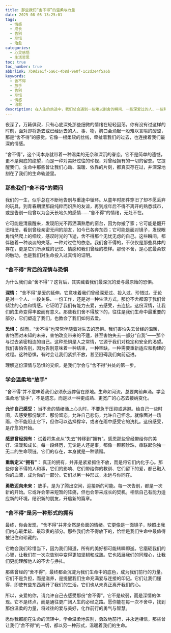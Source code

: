 ```yaml
---
title: 那些我们“舍不得”的温柔与力量
date: 2025-08-05 13:25:01
tags:
  - 情感
  - 成长
  - 告别
  - 珍惜
  - 治愈
categories:
  - 心灵感悟
  - 生活哲思
toc: true
toc_number: true
abbrlink: 7b9d2e1f-5a6c-4b8d-9e0f-1c2d3e4f5a6b
keywords:
  - 舍不得
  - 放手
  - 告别
  - 珍惜
  - 情感
  - 治愈
description: 在人生的旅途中，我们总会遇到一些难以割舍的瞬间、一些深爱过的人、一些熟悉的环境。那些“舍不得”的情绪，是心底最柔软的触动，也是生命赋予我们的深刻印记。本文将带你一同探索“舍不得”背后的深情与力量，学会温柔地告别，并从中汲取成长的养分，让每一次不舍都成为滋养灵魂的礼物。
---
```


夜深了，万籁俱寂，只有心底深处那些细微的情绪在轻轻回荡。你有没有过这样的时刻，面对即将逝去或已经远去的人、事、物，胸口会涌起一股难以言喻的酸涩，那是“舍不得”的感觉。它像一根柔软的丝线，牵扯着我们的过去，也连接着我们最深的情感。

“舍不得”，这个词本身就带着一种温柔的无奈和深沉的眷恋。它不是简单的遗憾，更不是彻底的绝望，而是一种对美好过往的珍视，对曾经拥有的一切的留恋。它提醒我们，生命中那些曾让我们心动、温暖、依靠的片刻，都真实存在过，并深深地刻在了我们的生命轨迹里。

### 那些我们“舍不得”的瞬间

我们的一生，似乎总在不断地告别与重逢中循环。从童年时那件穿旧了却不愿丢弃的玩具，到青春期里那段纯粹而炽热的友谊，再到成年后不得不离开的熟悉城市，或是告别一段曾以为会天长地久的感情……“舍不得”的情绪，无处不在。

它可能是清晨醒来，发现阳光不再洒满熟悉的窗台，因为你搬了家；它可能是翻开旧相册，看到曾经亲密无间的朋友，如今已各奔东西；它可能是面对镜子，发现眼角悄然爬上的细纹，感叹时光的飞逝，舍不得那个无忧无虑的自己。这些瞬间，都伴随着一种淡淡的失落，一种对过往的依恋。我们舍不得的，不仅仅是那些具体的存在，更是它们所承载的记忆、情感和我们曾经的模样。那份不舍，是心底最柔软的触动，也是我们对生命投入过真情的证明。

### “舍不得”背后的深情与恐惧

为什么我们会“舍不得”？这背后，其实藏着我们最深沉的爱与最原始的恐惧。

**深情：** “舍不得”是爱的延伸。它意味着我们曾经深爱过、投入过、珍惜过。无论是对一个人、一段关系、一份工作，还是对一种生活方式，那份不舍都源于我们曾倾注的心血和情感。它证明了我们有能力去爱，去感受，去连接。这份深情，让我们的生命变得丰盈而有意义。那些我们舍不得放下的，往往是我们生命中最重要的部分，它们塑造了我们，也教会了我们如何去爱。

**恐惧：** 然而，“舍不得”也常常伴随着对失去的恐惧。我们害怕失去曾经的温暖，害怕面对未知的未来，害怕改变带来的不适，甚至害怕失去一部分“自我”——那个与过去紧密相连的自己。这种恐惧是人之常情，它源于我们对稳定和安全的渴望。我们害怕告别，因为告别意味着一种结束，一种空缺，一种需要重新适应和构建的过程。这种恐惧，有时会让我们紧抓不放，甚至阻碍我们向前迈进。

理解这份深情与恐惧的交织，是我们学会与“舍不得”共处的第一步。

### 学会温柔地“放手”

“舍不得”并不意味着我们必须永远停留在原地。生命如河流，总要向前奔涌。学会温柔地“放手”，不是遗忘，而是以一种更成熟、更宽广的心态去接纳变化。

**允许自己感受：** 当不舍的情绪涌上心头时，不要急于压抑或逃避。给自己一些时间，去感受那份酸涩、那份留恋。允许自己悲伤，允许自己怀念。就像面对一场雨，你不能阻止它下，但你可以选择撑伞，或者在雨中感受它的洗礼。这份感受，是疗愈的开始。

**感恩曾经拥有：** 试着将焦点从“失去”转移到“拥有”。感恩那些曾经带给你的美好、温暖和成长。每一段经历，无论是人还是事，都像一颗颗珍珠，串联起你独一无二的生命项链。它们的存在，本身就是一种馈赠。

**重新定义“拥有”：** 真正的拥有，并非是紧紧抓住不放，而是将它们内化于心。那些你舍不得的人和事，它们的影响、它们带给你的教训、它们留下的爱，都已融入你的血液，成为你的一部分。它们以另一种形式，永远与你同在。

**勇敢迈向未来：** 放手，是为了腾出空间，迎接新的可能。每一次告别，都是一次新的开始。它或许会带来短暂的阵痛，但也会带来成长的契机。相信自己有能力适应新的环境，结识新的朋友，开启新的篇章。

### “舍不得”是另一种形式的拥有

最终，你会发现，“舍不得”并非全然是负面的情绪。它更像是一面镜子，映照出我们内心最柔软、最珍贵的部分。那些我们舍不得放下的，恰恰是我们生命中最值得被记住和珍藏的。

它教会我们珍惜当下，因为我们知道，所有的美好都可能转瞬即逝。它磨砺我们的心智，让我们在一次次告别中变得更加坚韧和成熟。它也拓展我们的同理心，让我们更能理解他人的不舍与挣扎。

那些曾经的“舍不得”，最终都会沉淀为我们生命中的底色，成为我们前行的力量。它们不是负担，而是滋养，是提醒我们生命充满爱与连接的印记。它们让我们懂得，即使有些东西离开了我们的生活，它们也从未真正离开我们的心。

所以，亲爱的你，请允许自己去感受那份“舍不得”。它不是软弱，而是深情的体现。它不是终点，而是通往更广阔人生的必经之路。愿你能在每一次不舍中，找到那份温柔的力量，将过往的爱与美好，化作前行的勇气与智慧。

愿你我都能在生命的流转中，学会温柔地告别，勇敢地前行，并永远相信，那些曾让我们“舍不得”的一切，都以另一种形式，温暖着我们的生命。